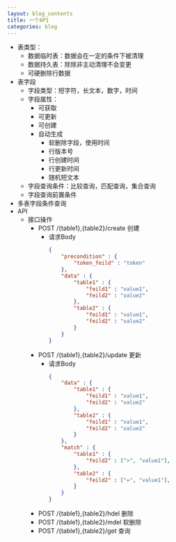```yaml
---
layout: blog_contents
title: 一个API
categories: blog
---
```


* 表类型：
  * 数据临时表：数据会在一定的条件下被清理
  * 数据持久表：除除非主动清理不会变更
  * 可硬删除行数据
* 表字段
  * 字段类型：短字符，长文本，数字，时间
  * 字段属性：
    * 可获取
    * 可更新
    * 可创建
    * 自动生成
      * 软删除字段，使用时间
      * 行版本号
      * 行创建时间
      * 行更新时间
      * 随机短文本
  * 字段查询条件：比较查询，匹配查询，集合查询
  * 字段查询前置条件
* 多表字段条件查询
* API
  * 接口操作
    * POST /{table1},{table2}/create  创建
      * 请求Body
        ```json
        {
            "precondition" : {
                "token_feild" : "token"
            },
            "data" : {
                "table1" : {
                    "feild1" : "value1",
                    "feild2" : "value2"
                },
                "table2" : {
                    "feild1" : "value1",
                    "feild2" : "value2"
                }
            }
        }
        ```
    * POST /{table1},{table2}/update  更新
      * 请求Body
        ```json
        {
            "data" : {
                "table1" : {
                    "feild1" : "value1",
                    "feild2" : "value2"
                },
                "table2" : {
                    "feild1" : "value1",
                    "feild2" : "value2"
                }
            },
            "match" : {
                "table1" : {
                    "feild2" : [">", "value1"],
                },
                "table2" : {
                    "feild2" : ["=", "value1"],
                }
            }
        }
        ```
    * POST /{table1},{table2}/hdel 删除
    * POST /{table1},{table2}/mdel 软删除
    * POST /{table1},{table2}/get   查询
